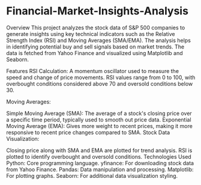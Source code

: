 # Financial-Market-Insights-Analysis
Overview
This project analyzes the stock data of S&P 500 companies to generate insights using key technical indicators such as the Relative Strength Index (RSI) and Moving Averages (SMA/EMA). The analysis helps in identifying potential buy and sell signals based on market trends. The data is fetched from Yahoo Finance and visualized using Matplotlib and Seaborn.

Features
RSI Calculation: A momentum oscillator used to measure the speed and change of price movements. RSI values range from 0 to 100, with overbought conditions considered above 70 and oversold conditions below 30.

Moving Averages:

Simple Moving Average (SMA): The average of a stock's closing price over a specific time period, typically used to smooth out price data.
Exponential Moving Average (EMA): Gives more weight to recent prices, making it more responsive to recent price changes compared to SMA.
Stock Data Visualization:

Closing price along with SMA and EMA are plotted for trend analysis.
RSI is plotted to identify overbought and oversold conditions.
Technologies Used
Python: Core programming language.
yfinance: For downloading stock data from Yahoo Finance.
Pandas: Data manipulation and processing.
Matplotlib: For plotting graphs.
Seaborn: For additional data visualization styling.
